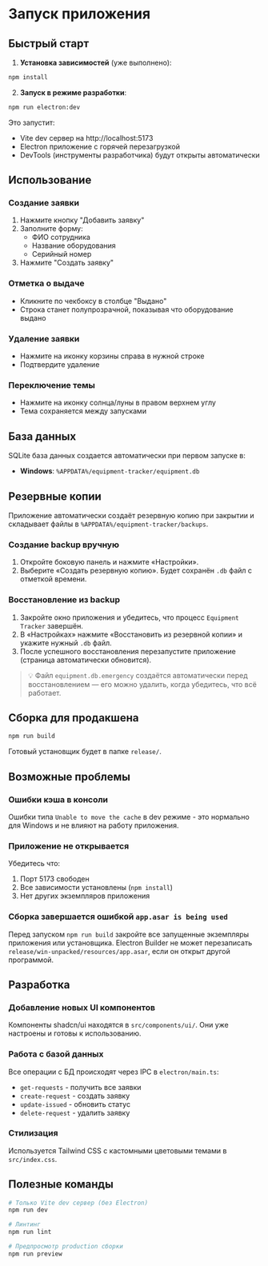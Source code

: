 # Запуск приложения

## Быстрый старт

1. **Установка зависимостей** (уже выполнено):

```bash
npm install
```

2. **Запуск в режиме разработки**:

```bash
npm run electron:dev
```

Это запустит:

- Vite dev сервер на http://localhost:5173
- Electron приложение с горячей перезагрузкой
- DevTools (инструменты разработчика) будут открыты автоматически

## Использование

### Создание заявки

1. Нажмите кнопку "Добавить заявку"
2. Заполните форму:
   - ФИО сотрудника
   - Название оборудования
   - Серийный номер
3. Нажмите "Создать заявку"

### Отметка о выдаче

- Кликните по чекбоксу в столбце "Выдано"
- Строка станет полупрозрачной, показывая что оборудование выдано

### Удаление заявки

- Нажмите на иконку корзины справа в нужной строке
- Подтвердите удаление

### Переключение темы

- Нажмите на иконку солнца/луны в правом верхнем углу
- Тема сохраняется между запусками

## База данных

SQLite база данных создается автоматически при первом запуске в:

- **Windows**: `%APPDATA%/equipment-tracker/equipment.db`

## Резервные копии

Приложение автоматически создаёт резервную копию при закрытии и складывает файлы в `%APPDATA%/equipment-tracker/backups`.

### Создание backup вручную

1. Откройте боковую панель и нажмите «Настройки».
2. Выберите «Создать резервную копию». Будет сохранён `.db` файл c отметкой времени.

### Восстановление из backup

1. Закройте окно приложения и убедитесь, что процесс `Equipment Tracker` завершён.
2. В «Настройках» нажмите «Восстановить из резервной копии» и укажите нужный `.db` файл.
3. После успешного восстановления перезапустите приложение (страница автоматически обновится).

> 💡 Файл `equipment.db.emergency` создаётся автоматически перед восстановлением — его можно удалить, когда убедитесь, что всё работает.

## Сборка для продакшена

```bash
npm run build
```

Готовый установщик будет в папке `release/`.

## Возможные проблемы

### Ошибки кэша в консоли

Ошибки типа `Unable to move the cache` в dev режиме - это нормально для Windows и не влияют на работу приложения.

### Приложение не открывается

Убедитесь что:

1. Порт 5173 свободен
2. Все зависимости установлены (`npm install`)
3. Нет других экземпляров приложения

### Сборка завершается ошибкой `app.asar is being used`

Перед запуском `npm run build` закройте все запущенные экземпляры приложения или установщика. Electron Builder не может перезаписать `release/win-unpacked/resources/app.asar`, если он открыт другой программой.

## Разработка

### Добавление новых UI компонентов

Компоненты shadcn/ui находятся в `src/components/ui/`. Они уже настроены и готовы к использованию.

### Работа с базой данных

Все операции с БД происходят через IPC в `electron/main.ts`:

- `get-requests` - получить все заявки
- `create-request` - создать заявку
- `update-issued` - обновить статус
- `delete-request` - удалить заявку

### Стилизация

Используется Tailwind CSS с кастомными цветовыми темами в `src/index.css`.

## Полезные команды

```bash
# Только Vite dev сервер (без Electron)
npm run dev

# Линтинг
npm run lint

# Предпросмотр production сборки
npm run preview
```
